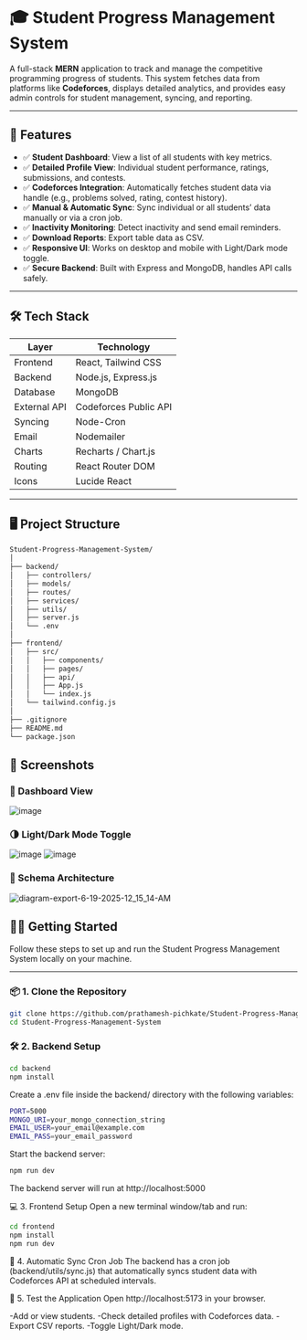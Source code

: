# 🎓 Student Progress Management System

A full-stack **MERN** application to track and manage the competitive programming progress of students. This system fetches data from platforms like **Codeforces**, displays detailed analytics, and provides easy admin controls for student management, syncing, and reporting.

---

## 🚀 Features

- ✅ **Student Dashboard**: View a list of all students with key metrics.
- ✅ **Detailed Profile View**: Individual student performance, ratings, submissions, and contests.
- ✅ **Codeforces Integration**: Automatically fetches student data via handle (e.g., problems solved, rating, contest history).
- ✅ **Manual & Automatic Sync**: Sync individual or all students’ data manually or via a cron job.
- ✅ **Inactivity Monitoring**: Detect inactivity and send email reminders.
- ✅ **Download Reports**: Export table data as CSV.
- ✅ **Responsive UI**: Works on desktop and mobile with Light/Dark mode toggle.
- ✅ **Secure Backend**: Built with Express and MongoDB, handles API calls safely.

---

## 🛠️ Tech Stack

| Layer         | Technology                 |
|---------------|----------------------------|
| Frontend      | React, Tailwind CSS        |
| Backend       | Node.js, Express.js        |
| Database      | MongoDB                    |
| External API  | Codeforces Public API      |
| Syncing       | Node-Cron                  |
| Email         | Nodemailer                 |
| Charts        | Recharts / Chart.js        |
| Routing       | React Router DOM           |
| Icons         | Lucide React               |

---

## 🖥️ Project Structure

```bash
Student-Progress-Management-System/
│
├── backend/
│   ├── controllers/
│   ├── models/
│   ├── routes/
│   ├── services/
│   ├── utils/
│   ├── server.js
│   └── .env
│
├── frontend/
│   ├── src/
│   │   ├── components/
│   │   ├── pages/
│   │   ├── api/
│   │   ├── App.js
│   │   └── index.js
│   └── tailwind.config.js
│
├── .gitignore
├── README.md
└── package.json

```

## 📸 Screenshots

### 🧮 Dashboard View
![image](https://github.com/user-attachments/assets/4a60abe3-4b26-4574-99d0-614451d0a92e)

### 🌗 Light/Dark Mode Toggle
![image](https://github.com/user-attachments/assets/fa524836-2f8a-41cd-86b4-04575ae32b67)
![image](https://github.com/user-attachments/assets/483b0033-c625-4303-b40b-370dd93a8b0e)

### 🧠 Schema Architecture
![diagram-export-6-19-2025-12_15_14-AM](https://github.com/user-attachments/assets/9bb5f490-fefe-4dac-87c9-d29fb5f6b16e)

## 🧑‍💻 Getting Started

Follow these steps to set up and run the Student Progress Management System locally on your machine.

---

### 📦 1. Clone the Repository

```bash
git clone https://github.com/prathamesh-pichkate/Student-Progress-Management-System.git
cd Student-Progress-Management-System
```
### 🛠️ 2. Backend Setup

```bash
cd backend
npm install
```

Create a .env file inside the backend/ directory with the following variables:
```bash
PORT=5000
MONGO_URI=your_mongo_connection_string
EMAIL_USER=your_email@example.com
EMAIL_PASS=your_email_password
```

Start the backend server:
```bash
npm run dev
```

The backend server will run at http://localhost:5000

💻 3. Frontend Setup
Open a new terminal window/tab and run:
```bash
cd frontend
npm install
npm run dev
```

🔁 4. Automatic Sync Cron Job
The backend has a cron job (backend/utils/sync.js) that automatically syncs student data with Codeforces API at scheduled intervals.

🧪 5. Test the Application
Open http://localhost:5173 in your browser.

-Add or view students.
-Check detailed profiles with Codeforces data.
-Export CSV reports.
-Toggle Light/Dark mode.



